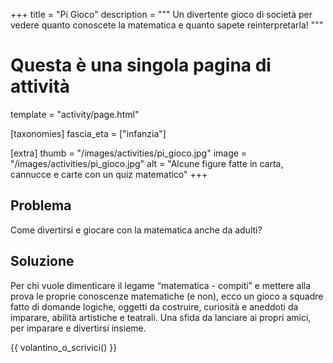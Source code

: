 +++
title = "Pi Gioco"
description = """
    Un divertente gioco di società per vedere quanto
    conoscete la matematica e  quanto sapete reinterpretarla!
"""

# Questa è una singola pagina di attività
template = "activity/page.html"

[taxonomies]
fascia_eta = ["infanzia"]

[extra]
thumb = "/images/activities/pi_gioco.jpg"
image = "/images/activities/pi_gioco.jpg"
alt = "Alcune figure fatte in carta, cannucce e carte con un quiz matematico"
+++
## Problema

Come divertirsi e giocare con la matematica anche da adulti?

## Soluzione

Per chi vuole dimenticare il legame “matematica - compiti” e mettere alla prova
le proprie conoscenze matematiche (e non), ecco un gioco a squadre fatto di
domande logiche, oggetti da costruire, curiosità e aneddoti da imparare,
abilità artistiche e teatrali. Una sfida da lanciare ai propri amici,
per imparare e divertirsi insieme.

{{ volantino_o_scrivici() }}
